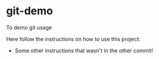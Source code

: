 # git-demo
To demo git usage

Here follow the instructions on how to use this project:
- Some other instructions that wasn't in the other commit!

